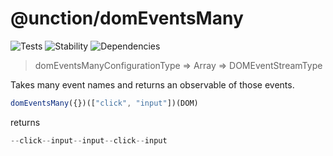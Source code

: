 # @unction/domEventsMany

![Tests][BADGE_TRAVIS]
![Stability][BADGE_STABILITY]
![Dependencies][BADGE_DEPENDENCY]

> domEventsManyConfigurationType => Array<DOMEventNameType> => DOMEventStreamType

Takes many event names and returns an observable of those events.

``` javascript
domEventsMany({})(["click", "input"])(DOM)
```

returns

``` javascript
--click--input--input--click--input
```

[BADGE_TRAVIS]: https://img.shields.io/travis/unctionjs/domEventsMany.svg?maxAge=2592000&style=flat-square
[BADGE_STABILITY]: https://img.shields.io/badge/stability-strong-green.svg?maxAge=2592000&style=flat-square
[BADGE_DEPENDENCY]: https://img.shields.io/david/unctionjs/domEventsMany.svg?maxAge=2592000&style=flat-square

